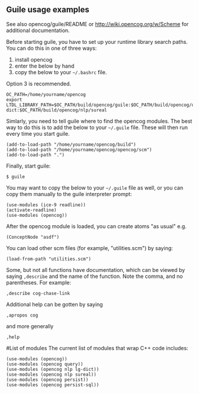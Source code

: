 Guile usage examples
--------------------

See also opencog/guile/README or http://wiki.opencog.org/w/Scheme
for additional documentation.

Before starting guile, you have to set up your runtime library search
paths. You can do this in one of three ways:
1) install opencog
2) enter the below by hand
3) copy the below to your `~/.bashrc` file.

Option 3 is recommended.
```
OC_PATH=/home/yourname/opencog
export LTDL_LIBRARY_PATH=$OC_PATH/build/opencog/guile:$OC_PATH/build/opencog/query:$OC_PATH/build/opencog/nlp/lg-dict:$OC_PATH/build/opencog/nlp/sureal
```

Simlarly, you need to tell guile where to find the opencog modules.
The best way to do this is to add the below to your `~/.guile` file.
These will then run every time you start guile.
```
(add-to-load-path "/home/yourname/opencog/build")
(add-to-load-path "/home/yourname/opencog/opencog/scm")
(add-to-load-path ".")
```
Finally, start guile:
```
$ guile
```

You may want to copy the below to your `~/.guile` file as well, or you
can copy them manually to the guile interpreter prompt:
```
(use-modules (ice-9 readline))
(activate-readline)
(use-modules (opencog))
```

After the opencog module is loaded, you can create atoms "as usual" e.g.
```
(ConceptNode "asdf")
```

You can load other scm files (for example, "utilities.scm") by saying:

```
(load-from-path "utilities.scm")
```

Some, but not all functions have documentation, which can be viewed by
saying `,describe` and the name of the function.  Note the comma, and no
parentheses.  For example:
```
,describe cog-chase-link
```
Additional help can be gotten by saying
```
,apropos cog
```
and more generally
```
,help
```

#List of modules
The current list of modules that wrap C++ code includes:
```
(use-modules (opencog))
(use-modules (opencog query))
(use-modules (opencog nlp lg-dict))
(use-modules (opencog nlp sureal))
(use-modules (opencog persist))
(use-modules (opencog persist-sql))
```
